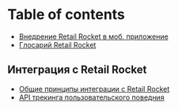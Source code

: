 # Table of contents

* [Внедрение Retail Rocket в моб. приложение](README.md)
* [Глосарий Retail Rocket](glosarii-retail-rocket.md)

## Интеграция с Retail Rocket

* [Общие принципы интеграции с Retail Rocket](integraciya-s-retail-rocket/obshie-principy-integracii-s-retail-rocket.md)
* [API трекинга пользовательского поведния](integraciya-s-retail-rocket/http-tracking-api.md)

